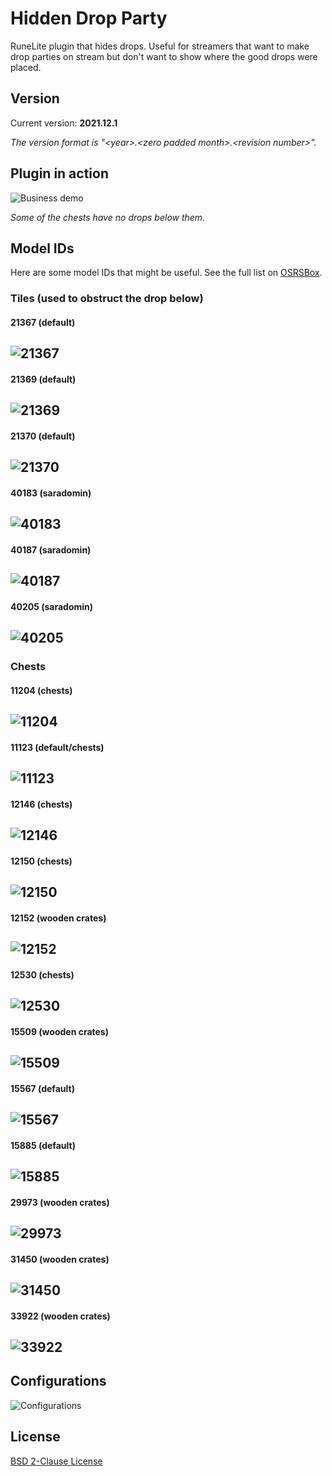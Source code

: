 # Hidden Drop Party
RuneLite plugin that hides drops.  Useful for streamers that want to make drop parties on stream but don't want to show where the good drops were placed.

## Version
Current version: **2021.12.1**

*The version format is &quot;&lt;year&gt;.&lt;zero padded month&gt;.&lt;revision number&gt;&quot;.*

## Plugin in action
![Business demo](resources/hiddendropparty.gif)

*Some of the chests have no drops below them.*

## Model IDs
Here are some model IDs that might be useful. See the full list on [OSRSBox](https://www.osrsbox.com/tools/model-search/).
### Tiles (used to obstruct the drop below)
#### 21367 (default)
![21367](resources/21367.png)
---
#### 21369 (default)
![21369](resources/21369.png)
---
#### 21370 (default)
![21370](resources/21370.png)
---
#### 40183 (saradomin)
![40183](resources/40183.png)
---
#### 40187 (saradomin)
![40187](resources/40187.png)
---
#### 40205 (saradomin)
![40205](resources/40205.png)
---
### Chests
#### 11204 (chests)
![11204](resources/11204.png)
---
#### 11123 (default/chests)
![11123](resources/11123.png)
---
#### 12146 (chests)
![12146](resources/12146.png)
---
#### 12150 (chests)
![12150](resources/12150.png)
---
#### 12152 (wooden crates)
![12152](resources/12152.png)
---
#### 12530 (chests)
![12530](resources/12530.png)
---
#### 15509 (wooden crates)
![15509](resources/15509.png)
---
#### 15567 (default)
![15567](resources/15567.png)
---
#### 15885 (default)
![15885](resources/15885.png)
---
#### 29973 (wooden crates)
![29973](resources/29973.png)
---
#### 31450 (wooden crates)
![31450](resources/31450.png)
---
#### 33922 (wooden crates)
![33922](resources/33922.png)
---

## Configurations
![Configurations](resources/configurations.png)

## License
[BSD 2-Clause License](LICENSE)
